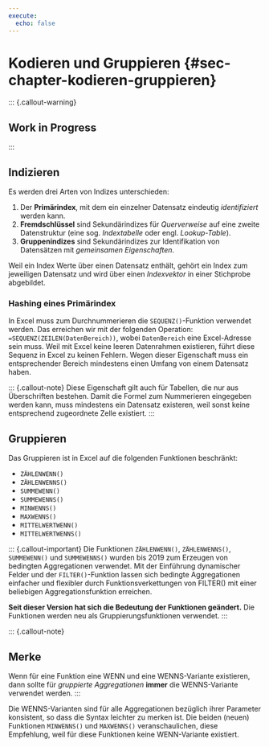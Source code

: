 ```yaml
---
execute: 
  echo: false
---
```


# Kodieren und Gruppieren {#sec-chapter-kodieren-gruppieren}


::: {.callout-warning}
## Work in Progress
:::

## Indizieren

Es werden drei Arten von Indizes unterschieden: 

1. Der **Primärindex**, mit dem ein einzelner Datensatz eindeutig *identifiziert* werden kann. 
2. **Fremdschlüssel** sind Sekundärindizes für *Querverweise* auf eine zweite Datenstruktur (eine sog. *Indextabelle* oder engl. *Lookup-Table*).
3. **Gruppenindizes** sind Sekundärindizes zur Identifikation von Datensätzen mit *gemeinsamen Eigenschaften*.

Weil ein Index Werte über einen Datensatz enthält, gehört ein Index zum jeweiligen Datensatz und wird über einen *Indexvektor* in einer Stichprobe abgebildet.

### Hashing eines Primärindex

In Excel muss zum Durchnummerieren die `SEQUENZ()`-Funktion verwendet werden. Das erreichen wir mit der folgenden Operation: `=SEQUENZ(ZEILEN(DatenBereich))`, wobei `DatenBereich` eine Excel-Adresse sein muss. Weil mit Excel keine leeren Datenrahmen existieren, führt diese Sequenz in Excel zu keinen Fehlern. Wegen dieser Eigenschaft muss ein entsprechender Bereich mindestens einen Umfang von einem Datensatz haben. 

::: {.callout-note}
Diese Eigenschaft gilt auch für Tabellen, die nur aus Überschriften bestehen. Damit die Formel zum Nummerieren eingegeben werden kann, muss mindestens ein Datensatz existeren, weil sonst keine entsprechend zugeordnete Zelle existiert. 
::: 



## Gruppieren

Das Gruppieren ist in Excel auf die folgenden Funktionen beschränkt: 

- `ZÄHLENWENN()`
- `ZÄHLENWENNS()`
- `SUMMEWENN()`
- `SUMMEWENNS()`
- `MINWENNS()`
- `MAXWENNS()`
- `MITTELWERTWENN()`
- `MITTELWERTWENNS()`

::: {.callout-important}
Die Funktionen `ZÄHLENWENN()`, `ZÄHLENWENNS()`, `SUMMEWENN()` und `SUMMEWENNS()` wurden bis 2019 zum Erzeugen von bedingten Aggregationen verwendet. Mit der Einführung dynamischer Felder und der `FILTER()`-Funktion lassen sich bedingte Aggregationen einfacher und flexibler durch Funktionsverkettungen von FILTER() mit einer beliebigen Aggregationsfunktion erreichen. 

**Seit dieser Version hat sich die Bedeutung der Funktionen geändert.** Die Funktionen werden neu als Gruppierungsfunktionen verwendet. 
:::

::: {.callout-note}
## Merke
Wenn für eine Funktion eine WENN und eine WENNS-Variante existieren, dann sollte für *gruppierte Aggregationen* **immer** die WENNS-Variante verwendet werden. 
:::

Die WENNS-Varianten sind  für alle Aggregationen bezüglich ihrer Parameter konsistent, so dass die Syntax leichter zu merken ist. Die beiden (neuen) Funktionen `MINWENNS()` und `MAXWENNS()` veranschaulichen, diese Empfehlung, weil für diese Funktionen keine WENN-Variante existiert.  